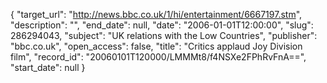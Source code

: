 {
  "target_url": "http://news.bbc.co.uk/1/hi/entertainment/6667197.stm", 
  "description": "", 
  "end_date": null, 
  "date": "2006-01-01T12:00:00", 
  "slug": 286294043, 
  "subject": "UK relations with the Low Countries", 
  "publisher": "bbc.co.uk", 
  "open_access": false, 
  "title": "Critics applaud Joy Division film", 
  "record_id": "20060101T120000/LMMMt8/f4NSXe2FPhRvFnA==", 
  "start_date": null
}

